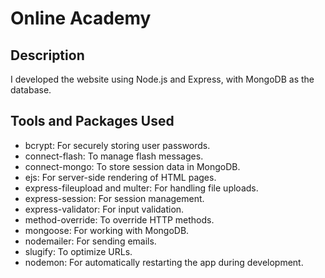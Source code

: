 # Online Academy
## Description
I developed the website using Node.js and Express, with MongoDB as the database.
## Tools and Packages Used
- bcrypt: For securely storing user passwords.
- connect-flash: To manage flash messages.
- connect-mongo: To store session data in MongoDB.
- ejs: For server-side rendering of HTML pages.
- express-fileupload and multer: For handling file uploads.
- express-session: For session management.
- express-validator: For input validation.
- method-override: To override HTTP methods.
- mongoose: For working with MongoDB.
- nodemailer: For sending emails.
- slugify: To optimize URLs.
- nodemon: For automatically restarting the app during development.
